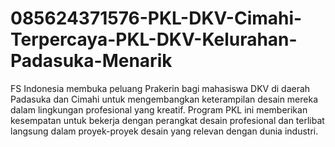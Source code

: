 # 085624371576-PKL-DKV-Cimahi-Terpercaya-PKL-DKV-Kelurahan-Padasuka-Menarik
FS Indonesia membuka peluang Prakerin bagi mahasiswa DKV di daerah Padasuka dan Cimahi untuk mengembangkan keterampilan desain mereka dalam lingkungan profesional yang kreatif. Program PKL ini memberikan kesempatan untuk bekerja dengan perangkat desain profesional dan terlibat langsung dalam proyek-proyek desain yang relevan dengan dunia industri.

